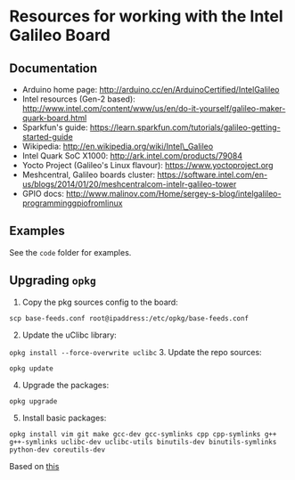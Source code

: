 Resources for working with the Intel Galileo Board
==================================================

## Documentation

- Arduino home page: http://arduino.cc/en/ArduinoCertified/IntelGalileo
- Intel resources (Gen-2 based): http://www.intel.com/content/www/us/en/do-it-yourself/galileo-maker-quark-board.html
- Sparkfun's guide: https://learn.sparkfun.com/tutorials/galileo-getting-started-guide
- Wikipedia: http://en.wikipedia.org/wiki/Intel\_Galileo
- Intel Quark SoC X1000: http://ark.intel.com/products/79084
- Yocto Project (Galileo's Linux flavour): https://www.yoctoproject.org
- Meshcentral, Galileo boards cluster: https://software.intel.com/en-us/blogs/2014/01/20/meshcentralcom-intelr-galileo-tower
- GPIO docs: http://www.malinov.com/Home/sergey-s-blog/intelgalileo-programminggpiofromlinux


## Examples

See the `code` folder for examples.

## Upgrading `opkg`

1. Copy the pkg sources config to the board:

  `scp base-feeds.conf root@ipaddress:/etc/opkg/base-feeds.conf`

2. Update the uClibc library: 
  
  `opkg install --force-overwrite uclibc`
3. Update the repo sources: 

  `opkg update`

4. Upgrade the packages: 

  `opkg upgrade`

5. Install basic packages:

  `opkg install vim git make gcc-dev gcc-symlinks cpp cpp-symlinks g++ g++-symlinks uclibc-dev uclibc-utils binutils-dev binutils-symlinks python-dev coreutils-dev`

Based on [this](http://alextgalileo.altervista.org/package-repo-configuration-instructions.html)
